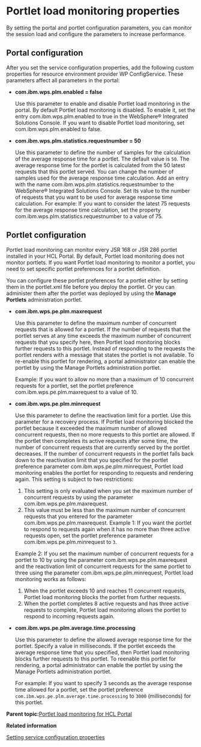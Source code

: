 # Portlet load monitoring properties

By setting the portal and portlet configuration parameters, you can monitor the session load and configure the parameters to increase performance.

## Portal configuration

After you set the service configuration properties, add the following custom properties for resource environment provider WP ConfigService. These parameters affect all parameters in the portal:

-   **com.ibm.wps.plm.enabled = false**

    Use this parameter to enable and disable Portlet load monitoring in the portal. By default Portlet load monitoring is disabled. To enable it, set the entry com.ibm.wps.plm.enabled to true in the WebSphere® Integrated Solutions Console. If you want to disable Portlet load monitoring, set com.ibm.wps.plm.enabled to false.

-   **com.ibm.wps.plm.statistics.requestnumber = 50**

    Use this parameter to define the number of samples for the calculation of the average response time for a portlet. The default value is `50`. The average response time for the portlet is calculated from the 50 latest requests that this portlet served. You can change the number of samples used for the average response time calculation. Add an entry with the name com.ibm.wps.plm.statistics.requestnumber to the WebSphere® Integrated Solutions Console. Set its value to the number of requests that you want to be used for average response time calculation. For example: If you want to consider the latest 75 requests for the average response time calculation, set the property com.ibm.wps.plm.statistics.requestnumber to a value of 75.


## Portlet configuration

Portlet load monitoring can monitor every JSR 168 or JSR 286 portlet installed in your HCL Portal. By default, Portlet load monitoring does not monitor portlets. If you want Portlet load monitoring to monitor a portlet, you need to set specific portlet preferences for a portlet definition.

You can configure these portlet preferences for a portlet either by setting them in the portlet.xml file before you deploy the portlet. Or you can administer them after the portlet was deployed by using the **Manage Portlets** administration portlet.

-   **com.ibm.wps.pe.plm.maxrequest**

    Use this parameter to define the maximum number of concurrent requests that is allowed for a portlet. If the number of requests that the portlet serves at any time exceeds the maximum number of concurrent requests that you specify here, then Portlet load monitoring blocks further requests to this portlet. Instead of responding to the requests the portlet renders with a message that states the portlet is not available. To re-enable this portlet for rendering, a portal administrator can enable the portlet by using the Manage Portlets administration portlet.

    Example: If you want to allow no more than a maximum of 10 concurrent requests for a portlet, set the portlet preference com.ibm.wps.pe.plm.maxrequest to a value of 10.

-   **com.ibm.wps.pe.plm.minrequest**

    Use this parameter to define the reactivation limit for a portlet. Use this parameter for a recovery process. If Portlet load monitoring blocked the portlet because it exceeded the maximum number of allowed concurrent requests, then no more requests to this portlet are allowed. If the portlet then completes its active requests after some time, the number of concurrent requests that are currently served by the portlet decreases. If the number of concurrent requests in the portlet falls back down to the reactivation limit that you specified for the portlet preference parameter com.ibm.wps.pe.plm.minrequest, Portlet load monitoring enables the portlet for responding to requests and rendering again. This setting is subject to two restrictions:

    1.  This setting is only evaluated when you set the maximum number of concurrent requests by using the parameter com.ibm.wps.pe.plm.maxrequest.
    2.  This value must be less than the maximum number of concurrent requests that you entered for the parameter com.ibm.wps.pe.plm.maxrequest.
    Example 1: If you want the portlet to respond to requests again when it has no more than three active requests open, set the portlet preference parameter com.ibm.wps.pe.plm.minrequest to `3`.

    Example 2: If you set the maximum number of concurrent requests for a portlet to 10 by using the parameter com.ibm.wps.pe.plm.maxrequest and the reactivation limit of concurrent requests for the same portlet to three using the parameter com.ibm.wps.pe.plm.minrequest, Portlet load monitoring works as follows:

    1.  When the portlet exceeds 10 and reaches 11 concurrent requests, Portlet load monitoring blocks the portlet from further requests.
    2.  When the portlet completes 8 active requests and has three active requests to complete, Portlet load monitoring allows the portlet to respond to incoming requests again.
-   **com.ibm.wps.pe.plm.average.time.processing**

    Use this parameter to define the allowed average response time for the portlet. Specify a value in milliseconds. If the portlet exceeds the average response time that you specified, then Portlet load monitoring blocks further requests to this portlet. To reenable this portlet for rendering, a portal administrator can enable the portlet by using the Manage Portlets administration portlet.

    For example: If you want to specify 3 seconds as the average response time allowed for a portlet, set the portlet preference `com.ibm.wps.pe.plm.average.time.processing` to `3000` \(milliseconds\) for this portlet.


**Parent topic:**[Portlet load monitoring for HCL Portal](../dev-portlet/plmc.md)

**Related information**  


[Setting service configuration properties](../admin-system/adsetcfg.md)

